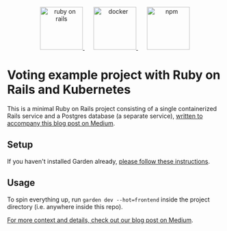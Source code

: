 <p align="center">
  <a href="https://rubyonrails.org/" style="margin-right: 1.5em;">
    <img alt="ruby on rails" src="https://rubyonrails.org/images/rails-logo.svg" width="100" />
  </a>
  <a href="https://www.docker.com/" style="margin-right: 1.5em;">
    <img alt="docker" src="https://upload.wikimedia.org/wikipedia/commons/4/4e/Docker_%28container_engine%29_logo.svg" width="100" />
  </a>
  <a href="https://kubernetes.io/">
    <img alt="npm" src="https://i.pinimg.com/originals/d3/97/8a/d3978a3830404998788e8c83dfa6f476.png" width="100" />
  </a>
</p>


# Voting example project with Ruby on Rails and Kubernetes

This is a minimal Ruby on Rails project consisting of a single containerized Rails service and a Postgres database (a separate service), [written to accompany this blog post on Medium](https://medium.com/p/8c6a866ebe18/edit).

## Setup

If you haven't installed Garden already, [please follow these instructions](https://docs.garden.io/basics/installation).

## Usage

To spin everything up, run `garden dev --hot=frontend` inside the project directory (i.e. anywhere inside this repo).

[For more context and details, check out our blog post on Medium](https://medium.com/p/8c6a866ebe18/edit).

